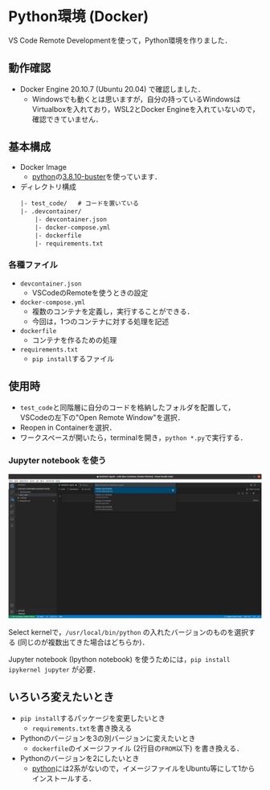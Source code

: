 # Python環境 (Docker)
VS Code Remote Developmentを使って，Python環境を作りました．

## 動作確認
- Docker Engine 20.10.7 (Ubuntu 20.04) で確認しました．
    - Windowsでも動くとは思いますが，自分の持っているWindowsはVirtualboxを入れており，WSL2とDocker Engineを入れていないので，確認できていません．

## 基本構成
- Docker Image
    - [python](https://hub.docker.com/_/python)の[3.8.10-buster](https://github.com/docker-library/python/blob/e0e01b8482ea14352c710134329cdd93ece88317/3.8/buster/Dockerfile)を使っています．
- ディレクトリ構成
    ```
    |- test_code/   # コードを置いている
    |- .devcontainer/
        |- devcontainer.json
        |- docker-compose.yml
        |- dockerfile
        |- requirements.txt
    ```

### 各種ファイル
- ```devcontainer.json```
    - VSCodeのRemoteを使うときの設定
- ```docker-compose.yml```
    - 複数のコンテナを定義し，実行することができる．
    - 今回は，1つのコンテナに対する処理を記述
- ```dockerfile```
    - コンテナを作るための処理
- ```requirements.txt```
    - ```pip install```するファイル

## 使用時
- ```test_code```と同階層に自分のコードを格納したフォルダを配置して，VSCodeの左下の"Open Remote Window"を選択．
- Reopen in Containerを選択．
- ワークスペースが開いたら，terminalを開き，```python *.py```で実行する．

### Jupyter notebook を使う
![jupyter](./fig/jupyter_notebook.png "Jupyter notebook")

Select kernelで，`/usr/local/bin/python` の入れたバージョンのものを選択する (同じのが複数出てきた場合はどちらか)．

Jupyter notebook (Ipython notebook) を使うためには，`pip install ipykernel jupyter` が必要．


## いろいろ変えたいとき
- ```pip install```するパッケージを変更したいとき
    - ```requirements.txt```を書き換える
- Pythonのバージョンを3の別バージョンに変えたいとき
    - ```dockerfile```のイメージファイル (2行目の```FROM```以下) を書き換える．
- Pythonのバージョンを2にしたいとき
    - [python](https://hub.docker.com/_/python)には2系がないので，イメージファイルをUbuntu等にして1からインストールする．
